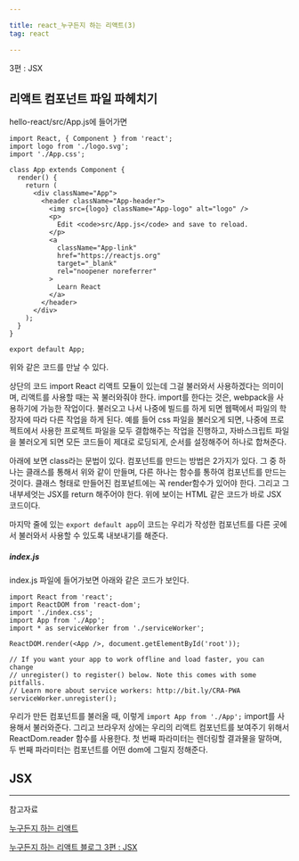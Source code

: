 ```yaml
---

title: react_누구든지 하는 리액트(3)
tag: react

---
```


3편 : JSX

## 리액트 컴포넌트 파일 파헤치기

hello-react/src/App.js에 들어가면 

```
import React, { Component } from 'react';
import logo from './logo.svg';
import './App.css';

class App extends Component {
  render() {
    return (
      <div className="App">
        <header className="App-header">
          <img src={logo} className="App-logo" alt="logo" />
          <p>
            Edit <code>src/App.js</code> and save to reload.
          </p>
          <a
            className="App-link"
            href="https://reactjs.org"
            target="_blank"
            rel="noopener noreferrer"
          >
            Learn React
          </a>
        </header>
      </div>
    );
  }
}

export default App;

```
위와 같은 코드를 만날 수 있다.

상단의 코드 import React 리액트 모듈이 있는데 그걸 불러와서 사용하겠다는 의미이며, 리액트를 사용할 때는 꼭 불러와줘야 한다. import를 한다는 것은, webpack을 사용하기에 가능한 작업이다. 불러오고 나서 나중에 빌드를 하게 되면 웹팩에서 파일의 학장자에 따라 다른 작업을 하게 된다. 예를 들어 css 파일을 불러오게 되면, 나중에 프로젝트에서 사용한  프로젝트 파일을 모두 결합해주는 작업을 진행하고, 자바스크립트 파일을 불러오게 되면 모든 코드들이 제대로 로딩되게, 순서를 설정해주어 하나로 합쳐준다.


아래에 보면 class라는 문법이 있다. 컴포넌트를 만드는 방법은 2가지가 있다. 그 중 하나는 클래스를 통해서 위와 같이 만들며, 다른 하나는 함수를 통하여 컴포넌트를 만드는 것이다. 클래스 형태로 만들어진 컴포넡트에는 꼭 render함수가 있어야 한다. 그리고 그 내부세엇는 JSX를 return 해주어야 한다. 위에 보이는 HTML 같은 코드가 바로 JSX 코드이다.

마지막 줄에 있는 `export default app`이 코드는
우리가 작성한 컴포넌트를 다른 곳에서 불러와서 사용할 수 있도록 내보내기를 해준다.

##### index.js

index.js 파일에 들어가보면 아래와 같은 코드가 보인다.

```
import React from 'react';
import ReactDOM from 'react-dom';
import './index.css';
import App from './App';
import * as serviceWorker from './serviceWorker';

ReactDOM.render(<App />, document.getElementById('root'));

// If you want your app to work offline and load faster, you can change
// unregister() to register() below. Note this comes with some pitfalls.
// Learn more about service workers: http://bit.ly/CRA-PWA
serviceWorker.unregister();

```

우리가 만든 컴포넌트를 불러올 때, 이렇게 `import App from './App';` import를 사용해서 불러와준다. 그리고 브라우저 상에는 우리의 리액트 컴포넌트를 보여주기 위해서 ReactDom.reader 함수를 사용한다. 첫 번째 파라미터는 렌더링할 결과물을 말하며, 두 번째 파라미터는 컴포넌트를 어떤 dom에 그릴지 정해준다.

## JSX




- - -
 
참고자료 

[누구든지 하는 리액트](https://www.youtube.com/watch?v=fT9iFFAt60E&t=110s&list=PL9FpF_z-xR_E4rxYMMZx5cOpwaiwCzWUH&index=2)

[누구든지 하는 리액트 블로그 3편 : JSX](https://velopert.com/3626)